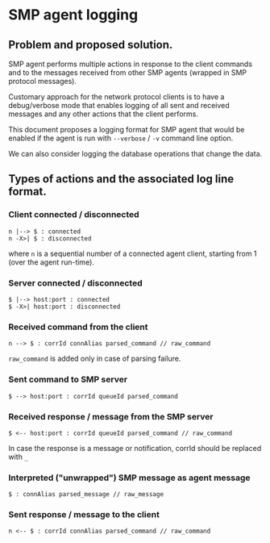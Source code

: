 # SMP agent logging

## Problem and proposed solution.

SMP agent performs multiple actions in response to the client commands and to the messages received from other SMP agents (wrapped in SMP protocol messages).

Customary approach for the network protocol clients is to have a debug/verbose mode that enables logging of all sent and received messages and any other actions that the client performs.

This document proposes a logging format for SMP agent that would be enabled if the agent is run with `--verbose` / `-v` command line option.

We can also consider logging the database operations that change the data.

## Types of actions and the associated log line format.

### Client connected / disconnected

```
n |--> $ : connected
n -X>| $ : disconnected
```

where `n` is a sequential number of a connected agent client, starting from 1 (over the agent run-time).

### Server connected / disconnected

```
$ |--> host:port : connected
$ -X>| host:port : disconnected
```

### Received command from the client

```
n --> $ : corrId connAlias parsed_command // raw_command
```

`raw_command` is added only in case of parsing failure.

### Sent command to SMP server

```
$ --> host:port : corrId queueId parsed_command
```

### Received response / message from the SMP server

```
$ <-- host:port : corrId queueId parsed_command // raw_command
```

In case the response is a message or notification, corrId should be replaced with `_`

### Interpreted ("unwrapped") SMP message as agent message

```
$ : connAlias parsed_message // raw_message 
```

### Sent response / message to the client

```
n <-- $ : corrId connAlias parsed_command // raw_command
```
